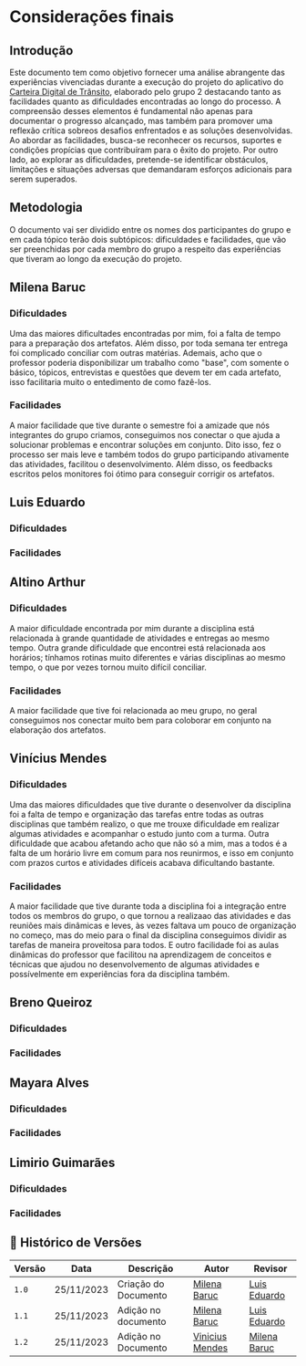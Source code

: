 # Considerações finais

## Introdução

Este documento tem como objetivo fornecer uma análise abrangente das experiências vivenciadas durante a execução do projeto do aplicativo do [Carteira Digital de Trânsito](https://github.com/Requisitos-de-Software/2023.2-Carteira_Digital_de_Transito#readme), elaborado pelo grupo 2 destacando tanto as facilidades quanto as dificuldades encontradas ao longo do processo. A compreensão desses elementos é fundamental não apenas para documentar o progresso alcançado, mas também para promover uma reflexão crítica sobreos desafios enfrentados e as soluções desenvolvidas. Ao abordar as facilidades, busca-se reconhecer os recursos, suportes e condições propícias que contribuíram para o êxito do projeto. Por outro lado, ao explorar as dificuldades, pretende-se identificar obstáculos, limitações e situações adversas que demandaram esforços adicionais para serem superados.

## Metodologia

O documento vai ser dividido entre os nomes dos participantes do grupo e em cada tópico terão dois subtópicos: dificuldades e facilidades, que vão ser preenchidas por cada membro do grupo a respeito das experiências que tiveram ao longo da execução do projeto.

## Milena Baruc

### Dificuldades

Uma das maiores dificultades encontradas por mim, foi a falta de tempo para a preparação dos artefatos. Além disso, por toda semana ter entrega foi complicado conciliar com outras matérias. Ademais, acho que o professor poderia disponibilizar um trabalho como "base", com somente o básico, tópicos, entrevistas e questões que devem ter em cada artefato, isso facilitaria muito o entedimento de como fazê-los. 

### Facilidades

A maior facilidade que tive durante o semestre foi a amizade que nós integrantes do grupo criamos, conseguimos nos conectar o que ajuda a solucionar problemas e encontrar soluções em conjunto. Dito isso, fez o processo ser mais leve e também todos do grupo participando ativamente das atividades, facilitou o desenvolvimento. Além disso, os feedbacks escritos pelos monitores foi ótimo para conseguir corrigir os artefatos.

## Luis Eduardo

### Dificuldades

### Facilidades


## Altino Arthur

### Dificuldades

A maior dificuldade encontrada por mim durante a disciplina está relacionada à grande quantidade de atividades e entregas ao mesmo tempo. Outra grande dificuldade que encontrei está relacionada aos horários; tínhamos rotinas muito diferentes e várias disciplinas ao mesmo tempo, o que por vezes tornou muito difícil conciliar.

### Facilidades

A maior facilidade que tive foi relacionada ao meu grupo, no geral conseguimos nos conectar muito bem para coloborar em conjunto na elaboração dos artefatos.

## Vinícius Mendes

### Dificuldades

Uma das maiores dificuldades que tive durante o desenvolver da disciplina foi a falta de tempo e organização das tarefas entre todas as outras disciplinas que também realizo, o que me trouxe dificuldade em realizar algumas atividades e acompanhar o estudo junto com a turma. Outra dificuldade que acabou afetando acho que não só a mim, mas a todos é a falta de um horário livre em comum para nos reunirmos, e isso em conjunto com prazos curtos e atividades difíceis acabava dificultando bastante.

### Facilidades

A maior facilidade que tive durante toda a disciplina foi a integração entre todos os membros do grupo, o que tornou a realizaao das atividades e das reuniões mais dinâmicas e leves, às vezes faltava um pouco de organização no começo, mas do meio para o final da disciplina conseguimos dividir as tarefas de maneira proveitosa para todos. E outro facilidade foi as aulas dinâmicas do professor que facilitou na aprendizagem de conceitos e técnicas que ajudou no desenvolvemento de algumas atividades e possívelmente em experiências fora da disciplina também.

## Breno Queiroz

### Dificuldades

### Facilidades


## Mayara Alves

### Dificuldades

### Facilidades


## Limirio Guimarães

### Dificuldades

### Facilidades


## 📑 Histórico de Versões

| Versão |    Data    |       Descrição      | Autor                                          |   Revisor                            |
| ------ | ---------- | -------------------- | ---------------------------------------------- | ---------------------------------- |
| `1.0`  | 25/11/2023 | Criação do Documento | [Milena Baruc](https://github.com/MilenaBaruc) | [Luis Eduardo](https://github.com/LuisMiranda10) |
| `1.1`  | 25/11/2023 | Adição no documento | [Milena Baruc](https://github.com/MilenaBaruc) | [Luis Eduardo](https://github.com/LuisMiranda10) |
| `1.2`  | 25/11/2023 | Adição no Documento | [Vinicius Mendes](https://github.com/yabamiah.png) | [Milena Baruc](https://github.com/MilenaBaruc) |
